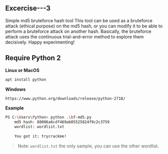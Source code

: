 ## Excercise---3
Simple md5 bruteforce hash tool
This tool can be used as a bruteforce attack (ethical purpose) on the md5 hash, or you can modify it to be able to perform a bruteforce attack on another hash. Basically, the bruteforce attack uses the continuous trial-and-error method to explore them decisively. Happy experimenting!

## Require Python 2
**Linux or MacOS**
```sh
apt install python
```
**Windows**
```sh
https://www.python.org/downloads/release/python-2718/
```
**Example**
```sh
PS C:\Users\Python> python .\bf-md5.py
    md5 hash: 88006a6cdf469ab05525824f9c2c3759
    wordlist: wordlist.txt
    
    You got it: trycrackme!
```

> Note: `wordlist.txt` the only sample, you can use the other wordlist.
